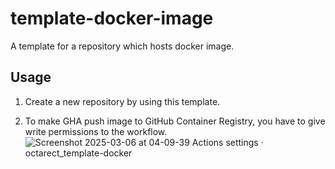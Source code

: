 # template-docker-image

A template for a repository which hosts docker image. 

## Usage

1. Create a new repository by using this template.

2. To make GHA push image to GitHub Container Registry, you have to give write permissions to the workflow.
![Screenshot 2025-03-06 at 04-09-39 Actions settings · octarect_template-docker](https://github.com/user-attachments/assets/1be2209f-5320-447c-ac98-e26861724ae7)
